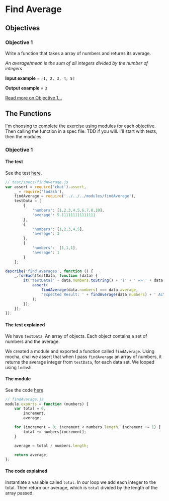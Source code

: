 # Find Average
## Objectives
### Objective 1
Write a function that takes a array of numbers and returns its average.

*An average/mean is the sum of all integers divided by the number of integers*

**Input example** = `[1, 2, 3, 4, 5]`

**Output example** = `3`

[Read more on Objective 1...](#Objective-1)

## The Functions
I'm choosing to complete the exercise using modules for each objective. Then calling the function in a spec file. TDD if you will. I'll start with tests, then the modules.

### <div id="Objective-1">Objective 1</div>
#### The test
See the test [here](../../javascript/modules/test/specs/findAverage.js).

```js
// test/specs/findAverage.js
var assert = require('chai').assert,
    _ = require('lodash'),
    findAverage = require('../../../modules/findAverage'),
    testData = [
        {
            'numbers': [1,2,3,4,5,6,7,8,10],
            'average': 5.111111111111111
        },
        {
            'numbers': [1,2,3,4,5],
            'average': 3
        },
        {
            'numbers':  [1,1,1],
            'average': 1
        }
    ];

describe('find averages', function () {
    _.forEach(testData, function (data) {
        it('testData(' + data.numbers.toString() + ')' + ' => ' + data.average, function() {
            assert(
                findAverage(data.numbers) === data.average,
                'Expected Result: ' + findAverage(data.numbers) + ' Actual Result: ' + data.average
            );
        });
    });
});
```
#### The test explained
We have `testData`. An array of objects. Each object contains a set of numbers and the average.

We created a module and exported a function called `findAverage`. Using mocha, chai we assert that when I pass `findAverage` an array of numbers, it returns the average integer from `testData`, for each data set. We looped using `lodash`.

#### The module
See the code [here](../../javascript/modules/findAverage.js).

```js
// findAverage.js
module.exports = function (numbers) {
    var total = 0,
        increment,
        average;

    for (increment = 0; increment < numbers.length; increment += 1) {
        total += numbers[increment];
    }

    average = total / numbers.length;

    return average;
};
```
#### The code explained
Instantiate a variable called `total`. In our loop we add each integer to the total. Then return our average, which is `total` divided by the length of the array passed.
